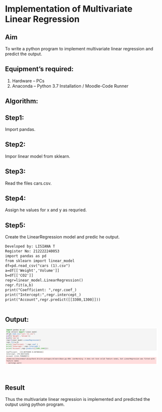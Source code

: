 # Implementation of Multivariate Linear Regression
## Aim
To write a python program to implement multivariate linear regression and predict the output.
## Equipment’s required:
1.	Hardware – PCs
2.	Anaconda – Python 3.7 Installation / Moodle-Code Runner
## Algorithm:

## Step1:
Import pandas.

## Step2:
Impor linear model from sklearn.

## Step3:
Read the files cars.csv.

## Step4:
Assign he values for x and y as requried.

## Step5:
Create the LinearRegression model and predic he output.


```
Developed by: LISIANA T
Register No: 212222240053
import pandas as pd
from sklearn import linear_model
df=pd.read_csv("cars (1).csv")
a=df[['Weight','Volume']]
b=df[['CO2']]
regr=linear_model.LinearRegression()
regr.fit(a,b)
print("Coefficient: ",regr.coef_)
print("Intercept:",regr.intercept_)
print("Account",regr.predict([[3300,1300]]))


```
## Output:

![MULTIVARIATE-LINEAR-REGRESSION](multivariate.png)



<br>

## Result
Thus the multivariate linear regression is implemented and predicted the output using python program.